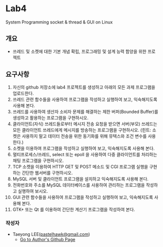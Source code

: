# Lab4
System Programming socket &amp; thread &amp; GUI on Linux

## 개요
- 쓰레드 및 소켓에 대한 기본 개념 확립, 프로그래밍 및 설계 능력 함양을 위한 프로젝트

## 요구사항
1. 자신의 github 저장소에 lab4 프로젝트를 생성하고 아래의 모든 과제 프로그램을 업로드한다.
2. 쓰레드 관련 함수들을 사용하여 프로그램을 작성하고 실행하여 보고, 익숙해지도록 사용해 본다.
3. 쓰레드를 사용하여 생산자 소비자 문제를 해결하는 제한 버퍼(Bounded Buffer)를 생성하고 활용하는 프로그램을 구현하시오.
4. 클라이언트(자식) 쓰레드들로부터 메시지 전송 요청을 받으면 서버(부모) 쓰레드는 모든 클라이언트 쓰레드에게 메시지를 방송하는 프로그램을 구현하시오. (힌트: 소켓은 사용하지 말고 데이터 전송을 위한 동기화를 위해 뮤텍스와 조건 변수를 사용한다.)
5. 소켓을 이용하여 프로그램을 작성하고 실행하여 보고, 익숙해지도록 사용해 본다.
6. 멀티프로세스/쓰레드, select 또는 epoll 을 사용하여 다중 클라이언트를 처리하는 채팅 프로그램을 구현하시오.
7. TCP 소켓을 이용하여 HTTP GET 및 POST 메소드 및 CGI 프로그램 실행을 구현하는 간단한 웹서버를 구현하시오.
8. MySQL 서버 및 클라이언트 프로그램을 설치하고 익숙해지도록 사용해 본다.
9. 전화번호와 주소를 MySQL 데이터베이스를 사용하여 관리하는 프로그램을 작성하고 실행하여 보시오.
10. GUI 관련 함수들을 사용하여 프로그램을 작성하고 실행하여 보고, 익숙해지도록 사용해 본다.
11. GTK+ 또는 Qt 를 이용하여 간단한 계산기 프로그램을 작성하여 본다.

### 작성자
- Taeyong LEE(pastelhawk@gmail.com)
  - [Go to Author's Github Page](https://github.com/yongjjang)
